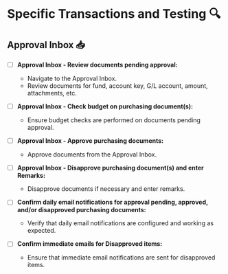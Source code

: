 # Specific Transactions and Testing 🔍

## Approval Inbox 📥

- [ ] **Approval Inbox - Review documents pending approval:**
  - Navigate to the Approval Inbox.
  - Review documents for fund, account key, G/L account, amount, attachments, etc.

- [ ] **Approval Inbox - Check budget on purchasing document(s):**
  - Ensure budget checks are performed on documents pending approval.

- [ ] **Approval Inbox - Approve purchasing documents:**
  - Approve documents from the Approval Inbox.

- [ ] **Approval Inbox - Disapprove purchasing document(s) and enter Remarks:**
  - Disapprove documents if necessary and enter remarks.

- [ ] **Confirm daily email notifications for approval pending, approved, and/or disapproved purchasing documents:**
  - Verify that daily email notifications are configured and working as expected.

- [ ] **Confirm immediate emails for Disapproved items:**
  - Ensure that immediate email notifications are sent for disapproved items.
